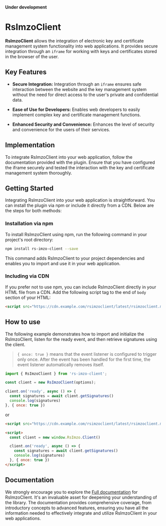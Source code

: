 **Under development**

# RsImzoClient

**RsImzoClient** allows the integration of electronic key and certificate management system functionality into web applications. It provides secure integration through an `iframe` for working with keys and certificates stored in the browser of the user.

## Key Features

- **Secure Integration:** Integration through an `iframe` ensures safe interaction between the website and the key management system without the need for direct access to the user's private and confidential data.

- **Ease of Use for Developers:** Enables web developers to easily implement complex key and certificate management functions.

- **Enhanced Security and Convenience:** Enhances the level of security and convenience for the users of their services.


## Implementation

To integrate RsImzoClient into your web application, follow the documentation provided with the plugin. Ensure that you have configured the iframe securely and tested the interaction with the key and certificate management system thoroughly.

## Getting Started

Integrating RsImzoClient into your web application is straightforward. You can install the plugin via npm or include it directly from a CDN. Below are the steps for both methods:

### Installation via npm

To install RsImzoClient using npm, run the following command in your project's root directory:

```bash
npm install rs-imzo-client --save
```

This command adds RsImzoClient to your project dependencies and enables you to import and use it in your web application.

### Including via CDN

If you prefer not to use npm, you can include RsImzoClient directly in your HTML file from a CDN. Add the following script tag to the end of `body` section of your HTML:

```html
<script src="https://cdn.example.com/rsimzoclient/latest/rsimzoclient.min.js"></script>
```

## How to use

The following example demonstrates how to import and initialize the RsImzoClient, listen for the ready event, and then retrieve signatures using the client. 

> `{ once: true }` means that the event listener is configured to trigger only once. After the event has been handled for the first time, the event listener automatically removes itself. 

```js
import { RsImzoClient } from 'rs-imzo-client';

const client = new RsImzoClient(options); 

client.on('ready', async () => {
  const signatures = await client.getSignatures()
  console.log(signatures)
}, { once: true })
```

or

```html
<script src="https://cdn.example.com/rsimzoclient/latest/rsimzoclient.min.js"></script>

<script>
  const client = new window.RsImzo.Client()

  client.on('ready', async () => {
    const signatures = await client.getSignatures()
    console.log(signatures)
  }, { once: true })
</script>
```

## Documentation

We strongly encourage you to explore the [Full documentation](#) for RsImzoClient. It's an invaluable asset for deepening your understanding of the library. The documentation provides comprehensive coverage, from introductory concepts to advanced features, ensuring you have all the information needed to effectively integrate and utilize RsImzoClient in your web applications.


